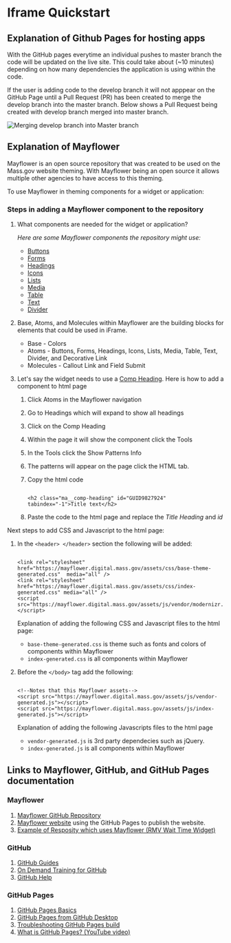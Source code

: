 # Iframe Quickstart

## Explanation of Github Pages for hosting apps
With the GitHub pages everytime an individual pushes to master branch the code will be updated on the live site. This could take about (~10 minutes) depending on how many dependencies the application is using within the code.

If the user is adding code to the develop branch it will not apppear on the GitHub Page until a Pull Request (PR) has been created to merge the develop branch into the master branch. Below shows a Pull Request being created with develop branch merged into master branch.

![Merging develop branch into Master branch](https://massgov.github.io/iframe-quickstart/develop-master.png)

## Explanation of Mayflower
Mayflower is an open source repository that was created to be used on the Mass.gov website theming. With Mayflower being an open source it allows multiple other agencies to have access to this theming. 

To use Mayflower in theming components for a widget or application:

### Steps in adding a Mayflower component to the repository
1. What components are needed for the widget or application? 

   *Here are some Mayflower components the repository might use:*
    * [Buttons](http://mayflower.digital.mass.gov/?p=viewall-atoms-buttons) 
    * [Forms](http://mayflower.digital.mass.gov/?p=viewall-atoms-forms)
    * [Headings](http://mayflower.digital.mass.gov/?p=viewall-atoms-headings) 
    * [Icons](http://mayflower.digital.mass.gov/?p=viewall-atoms-icons)
    * [Lists](http://mayflower.digital.mass.gov/?p=viewall-atoms-lists)
    * [Media](http://mayflower.digital.mass.gov/?p=viewall-atoms-media)
    * [Table](http://mayflower.digital.mass.gov/?p=viewall-atoms-table)
    * [Text](http://mayflower.digital.mass.gov/?p=viewall-atoms-text)
    * [Divider](http://mayflower.digital.mass.gov/?p=atoms-divider)

1. Base, Atoms, and Molecules within Mayflower are the building blocks for elements that could be used in iFrame.
    * Base - Colors
    * Atoms - Buttons, Forms, Headings, Icons, Lists, Media, Table, Text, Divider, and Decorative Link
    * Molecules - Callout Link and Field Submit 

1. Let's say the widget needs to use a [Comp Heading](http://mayflower.digital.mass.gov/?p=atoms-comp-heading). Here is how to add a component to html page
   1. Click Atoms in the Mayflower navigation 
   1. Go to Headings which will expand to show all headings
   1. Click on the Comp Heading
   1. Within the page it will show the component click the Tools
   1. In the Tools click the Show Patterns Info
   1. The patterns will appear on the page click the HTML tab.
   1. Copy the html code 
      
      ``` 
      
      <h2 class="ma__comp-heading" id="GUID9827924" tabindex="-1">Title text</h2>
      
      ```
   1. Paste the code to the html page and replace the *Title Heading* and *id*

Next steps to add CSS and Javascript to the html page:
   
 1. In the `<header> </header>` section the following will be added:
      ```
      
      <link rel="stylesheet" href="https://mayflower.digital.mass.gov/assets/css/base-theme-generated.css"  media="all" />
      <link rel="stylesheet" href="https://mayflower.digital.mass.gov/assets/css/index-generated.css" media="all" />
      <script src="https://mayflower.digital.mass.gov/assets/js/vendor/modernizr.js"></script>

      ```
    Explanation of adding the following CSS and Javascript files to the html page:
    * `base-theme-generated.css` is theme such as fonts and colors of components within Mayflower
    * `index-generated.css` is all components within Mayflower
    
 1. Before the `</body>` tag add the following:
      ```
      
      <!--Notes that this Mayflower assets-->
      <script src="https://mayflower.digital.mass.gov/assets/js/vendor-generated.js"></script>
      <script src="https://mayflower.digital.mass.gov/assets/js/index-generated.js"></script>
  
      ```
      Explanation of adding the following Javascripts files to the html page 
      * `vendor-generated.js` is 3rd party dependecies such as jQuery.
      * `index-generated.js` is all components within Mayflower 
   
## Links to Mayflower, GitHub, and GitHub Pages documentation

### Mayflower
1. [Mayflower GitHub Repository](https://github.com/massgov/mayflower)
1. [Mayflower website](https://mayflower.digital.mass.gov/) using the GitHub Pages to publish the website.
1. [Example of Resposity which uses Mayflower (RMV Wait Time Widget)](https://github.com/massgov/rmvwaittime)

### GitHub
1. [GitHub Guides](https://guides.github.com/)
1. [On Demand Training for GitHub](https://services.github.com/on-demand/)
1. [GitHub Help](https://help.github.com/)

### GitHub Pages
1. [GitHub Pages Basics](https://help.github.com/categories/github-pages-basics/)
1. [GitHub Pages from GitHub Desktop](https://services.github.com/on-demand/github-desktop/)
1. [Troubleshooting GitHub Pages build](https://help.github.com/articles/troubleshooting-github-pages-builds/)
1. [What is GitHub Pages? (YouTube video)](https://youtu.be/2MsN8gpT6jY)

